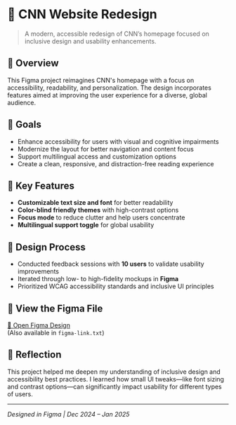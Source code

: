 # 📰 CNN Website Redesign

> A modern, accessible redesign of CNN’s homepage focused on inclusive design and usability enhancements.

## 📌 Overview
This Figma project reimagines CNN's homepage with a focus on accessibility, readability, and personalization. The design incorporates features aimed at improving the user experience for a diverse, global audience.

## 🎯 Goals
- Enhance accessibility for users with visual and cognitive impairments
- Modernize the layout for better navigation and content focus
- Support multilingual access and customization options
- Create a clean, responsive, and distraction-free reading experience

## 🧩 Key Features
- **Customizable text size and font** for better readability
- **Color-blind friendly themes** with high-contrast options
- **Focus mode** to reduce clutter and help users concentrate
- **Multilingual support toggle** for global usability

## 🧠 Design Process
- Conducted feedback sessions with **10 users** to validate usability improvements
- Iterated through low- to high-fidelity mockups in **Figma**
- Prioritized WCAG accessibility standards and inclusive UI principles

## 🔗 View the Figma File  
[📂 Open Figma Design](https://www.figma.com/file/VVHWuTWgRzlcptOV8LOoE0/CNN-Website-Redesign)  
(Also available in `figma-link.txt`)

## 💬 Reflection
This project helped me deepen my understanding of inclusive design and accessibility best practices. I learned how small UI tweaks—like font sizing and contrast options—can significantly impact usability for different types of users.

---

_Designed in Figma | Dec 2024 – Jan 2025_
